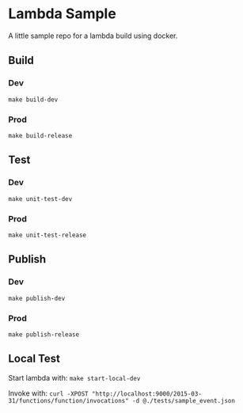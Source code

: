 # Lambda Sample
A little sample repo for a lambda build using docker.


## Build
### Dev
`make build-dev`

### Prod
`make build-release`

## Test
### Dev
`make unit-test-dev`

### Prod
`make unit-test-release`


## Publish
### Dev
`make publish-dev`

### Prod
`make publish-release`


## Local Test
Start lambda with:
`make start-local-dev`

Invoke with:
`curl -XPOST "http://localhost:9000/2015-03-31/functions/function/invocations" -d @./tests/sample_event.json`